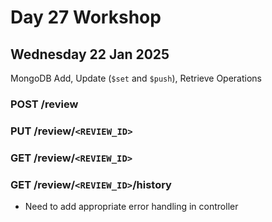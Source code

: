 # Day 27 Workshop 
## Wednesday 22 Jan 2025 

MongoDB Add, Update (`$set` and `$push`), Retrieve Operations

### **POST /review**

### **PUT /review/`<REVIEW_ID>`**

### **GET /review/`<REVIEW_ID>`**

### **GET /review/`<REVIEW_ID>`/history**


- Need to add appropriate error handling in controller 